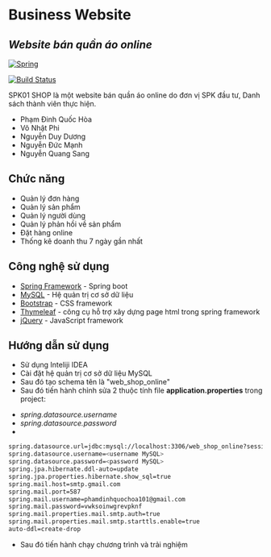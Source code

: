 # Business Website
## _Website bán quần áo online_

[![Spring](https://www.vectorlogo.zone/logos/springio/springio-ar21.png)](https://spring.io/projects/spring-framework)

[![Build Status](https://travis-ci.org/joemccann/dillinger.svg?branch=master)](https://spring.io/projects/spring-framework)

SPK01 SHOP là một website bán quần áo online do đơn vị SPK đầu tư,
Danh sách thành viên thực hiện.
- Phạm Đinh Quốc Hòa
- Võ Nhật Phi
- Nguyễn Duy Dương
- Nguyễn Đức Mạnh
- Nguyễn Quang Sang

## Chức năng

- Quản lý đơn hàng
- Quản lý sản phẩm
- Quản lý người dùng
- Quản lý phản hồi về sản phẩm
- Đặt hàng online
- Thống kê doanh thu 7 ngày gần nhất

## Công nghệ sử dụng

- [Spring Framework] - Spring boot
- [MySQL] - Hệ quản trị cơ sở dữ liệu
- [Bootstrap] - CSS framework
- [Thymeleaf] - công cụ hỗ trợ xây dựng page html trong spring framework
- [jQuery] - JavaScript framework


## Hướng dẫn sử dụng

- Sử dụng Inteliji IDEA
- Cài đặt hệ quản trị cơ sở dữ liệu MySQL
- Sau đó tạo schema tên là "web_shop_online"
- Sau đó tiến hành chỉnh sửa 2 thuộc tính file **application.properties** trong project:
 + _spring.datasource.username_ 
 + _spring.datasource.password_ 
 + 
```sh
spring.datasource.url=jdbc:mysql://localhost:3306/web_shop_online?sessionVariables=sql_mode='NO_ENGINE_SUBSTITUTION'&jdbcCompliantTruncation=false
spring.datasource.username=<username MySQL>
spring.datasource.password=<password MySQL>
spring.jpa.hibernate.ddl-auto=update
spring.jpa.properties.hibernate.show_sql=true
spring.mail.host=smtp.gmail.com
spring.mail.port=587
spring.mail.username=phamdinhquochoa101@gmail.com
spring.mail.password=vwksoinwgrevpknf
spring.mail.properties.mail.smtp.auth=true
spring.mail.properties.mail.smtp.starttls.enable=true
auto-ddl=create-drop
```
- Sau đó tiến hành chạy chương trình và trải nghiệm


   [dill]: <https://github.com/joemccann/dillinger>
   [git-repo-url]: <https://github.com/joemccann/dillinger.git>
   [john gruber]: <http://daringfireball.net>
   [df1]: <http://daringfireball.net/projects/markdown/>
   [markdown-it]: <https://github.com/markdown-it/markdown-it>
   [Ace Editor]: <http://ace.ajax.org>
   [node.js]: <http://nodejs.org>
   [Twitter Bootstrap]: <http://twitter.github.com/bootstrap/>
   [jQuery]: <http://jquery.com>
   [@tjholowaychuk]: <http://twitter.com/tjholowaychuk>
   [express]: <http://expressjs.com>
   [AngularJS]: <http://angularjs.org>
   [Gulp]: <http://gulpjs.com>
   [Bootstrap]: <https://getbootstrap.com/>
   [MySQL]: <https://www.mysql.com/>
   [Spring Framework]: <https://spring.io/projects/spring-framework>
   [Thymeleaf]: <https://thymeleaf.org>
   [PlDb]: <https://github.com/joemccann/dillinger/tree/master/plugins/dropbox/README.md>
   [PlGh]: <https://github.com/joemccann/dillinger/tree/master/plugins/github/README.md>
   [PlGd]: <https://github.com/joemccann/dillinger/tree/master/plugins/googledrive/README.md>
   [PlOd]: <https://github.com/joemccann/dillinger/tree/master/plugins/onedrive/README.md>
   [PlMe]: <https://github.com/joemccann/dillinger/tree/master/plugins/medium/README.md>
   [PlGa]: <https://github.com/RahulHP/dillinger/blob/master/plugins/googleanalytics/README.md>
